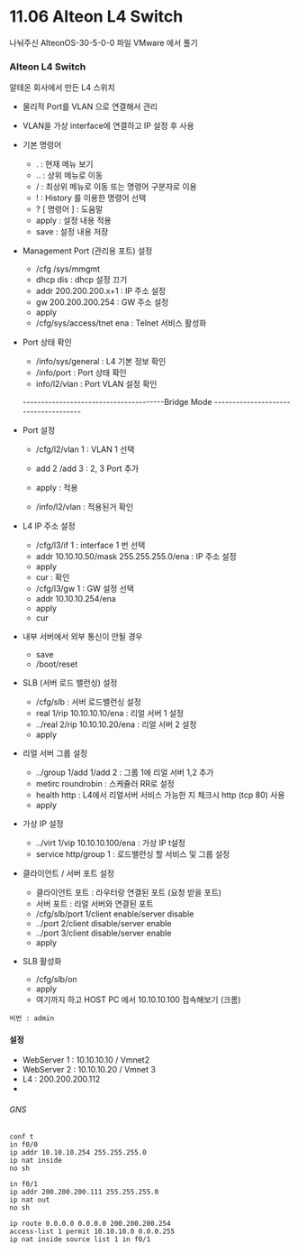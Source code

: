 # 11.06 Alteon L4 Switch

나눠주신 AlteonOS-30-5-0-0 파일 VMware 에서 풀기

### Alteon L4 Switch

알테온 회사에서 만든 L4 스위치

- 물리적 Port를 VLAN 으로 연결해서 관리
- VLAN을 가상 interface에 연결하고 IP 설정 후 사용

- 기본 명령어

  - . : 현재 메뉴 보기
  - .. : 상위 메뉴로 이동
  - / : 최상위 메뉴로 이동 또는 명령어 구분자로 이용
  - ! : History 를 이용한 명령어 선택
  - ? [ 명령어 ] : 도움말
  - apply : 설정 내용 적용
  - save : 설정 내용 저장

- Management Port (관리용 포트) 설정

  - /cfg /sys/mmgmt
  - dhcp dis  : dhcp 설정 끄기
  - addr 200.200.200.x+1 : IP 주소 설정
  - gw 200.200.200.254 : GW 주소 설정
  - apply 
  - /cfg/sys/access/tnet ena : Telnet 서비스 활성화 

- Port 상태 확인

  - /info/sys/general : L4 기본 정보 확인
  - /info/port : Port 상태 확인
  - info/l2/vlan : Port VLAN 설정 확인

  ---------------------------------------Bridge Mode -------------------------------------

- Port 설정

  - /cfg/l2/vlan 1 : VLAN 1 선택

  - add 2 /add 3 : 2, 3 Port 추가

  - apply : 적용

  - /info/l2/vlan : 적용된거 확인

    

- L4 IP 주소 설정

  - /cfg/l3/if 1 : interface 1 번 선택
  - addr 10.10.10.50/mask 255.255.255.0/ena : IP 주소 설정
  - apply
  - cur : 확인
  - /cfg/l3/gw 1 : GW 설정 선택
  - addr 10.10.10.254/ena
  - apply
  - cur

- 내부 서버에서 외부 통신이 안될 경우

  - save
  - /boot/reset

- SLB (서버 로드 밸런싱) 설정

  - /cfg/slb : 서버 로드밸런싱 설정
  - real 1/rip 10.10.10.10/ena : 리얼 서버 1 설정
  - ../real 2/rip 10.10.10.20/ena : 리얼 서버 2 설정
  - apply

- 리얼 서버 그룹 설정

  - ../group 1/add 1/add 2 : 그룹 1에 리얼 서버 1,2 추가
  - metirc roundrobin : 스케쥴러  RR로 설정
  - health http : L4에서 리얼서버 서비스 가능한 지 체크시 http (tcp 80) 사용
  - apply

- 가상 IP 설정

  - ../virt 1/vip 10.10.10.100/ena : 가상 IP t설정
  - service http/group 1 : 로드밸런싱 할 서비스 및 그룹 설정

- 클라이언트 / 서버 포트 설정

  - 클라이언트 포트 : 라우터랑 연결된 포트 (요청 받을 포트)
  - 서버 포트 : 리얼 서버와 연결된 포트
  - /cfg/slb/port 1/client enable/server disable
  - ../port 2/client disable/server enable
  - ../port 3/client disable/server enable
  - apply

- SLB 활성화

  - /cfg/slb/on
  - apply
  - 여기까지 하고 HOST PC 에서 10.10.10.100 접속해보기 (크롬)

```
비번 : admin
```



#### 설정

- WebServer 1 : 10.10.10.10 / Vmnet2
- WebServer 2 : 10.10.10.20 / Vmnet 3
- L4 : 200.200.200.112
- 

###### GNS



```
conf t
in f0/0
ip addr 10.10.10.254 255.255.255.0
ip nat inside
no sh

in f0/1
ip addr 200.200.200.111 255.255.255.0
ip nat out
no sh

ip route 0.0.0.0 0.0.0.0 200.200.200.254
access-list 1 permit 10.10.10.0 0.0.0.255
ip nat inside source list 1 in f0/1
```






















